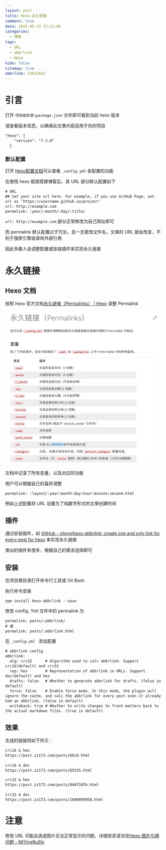 ```yaml
---
layout: post
title: Hexo-永久链接
comment: true
date: 2025-05-13 13:31:00
categories:
  - 博客
tags:
  - URL
  - abbrlink
  - Hexo
hide: false
sitemap: true
abbrlink: 33b326d2
---
```

# 引言

打开 `项目根目录\package.json` 文件即可看到当前 hexo 版本

请查看版本信息，以确保此文章内容适用于你的项目

```
"hexo": {
    "version": "7.3.0"
  }
```

### 默认配置

打开 [Hexo配置文档](https://hexo.io/zh-cn/docs/configuration.html)可以查看 `_config.yml` 各配置的功能

在使用 hexo 框架搭建博客后，其 URL 部分默认配置如下

```
# URL
## Set your site url here. For example, if you use GitHub Page, set url as 'https://username.github.io/project'
url: http://example.com
permalink: :year/:month/:day/:title/
```

`url: http://example.com` 部分正常修改为自己网址即可

而 permalink 默认配置过于冗长，且一旦更改文件名，文章的 URL 就会改变，不利于搜索引擎收录和外部引用

因此多数人会调整配置或安装插件来实现永久链接
# 永久链接

## Hexo 文档

按照 hexo 官方文档[永久链接（Permalinks） \| Hexo](https://hexo.io/zh-cn/docs/permalinks) 调整 Permalink

![](永久链接/file-20250519195112124.png)

文档中记录了所有变量，以及对应的功能

用户可以根据自己的喜好调整

```
permalink: :layout/:year:month:day:hour:minute:second.html
```

例如上述配置将 URL 设置为了纯数字形式的文章创建时间

## 插件

通过安装插件，如 [GitHub - ohroy/hexo-abbrlink: create one and only link for every post for hexo](https://github.com/ohroy/hexo-abbrlink) 来实现永久链接

类似的插件有很多，根据自己的需求选择即可

## 安装

在项目根目录打开命令行工具或 Git Bash

执行命令安装

```
npm install hexo-abbrlink --save
```

修改 config. Yml 文件中的 permalink 为

```
permalink: posts/:abbrlink/ 
# 或
permalink: posts/:abbrlink.html
```

在 `_config.yml ` 添加配置

```
# abbrlink config
abbrlink:
  alg: crc32      # Algorithm used to calc abbrlink. Support crc16(default) and crc32
  rep: hex        # Representation of abbrlink in URLs. Support dec(default) and hex
  drafts: false   # Whether to generate abbrlink for drafts. (false in default)
  force: false    # Enable force mode. In this mode, the plugin will ignore the cache, and calc the abbrlink for every post even it already had an abbrlink. (false in default)
  writeback: true # Whether to write changes to front-matters back to the actual markdown files. (true in default)
```

## 效果

生成的链接将如下所示：

```
crc16 & hex
https://post.zz173.com/posts/66c8.html

crc16 & dec
https://post.zz173.com/posts/65535.html
```

```
crc32 & hex
https://post.zz173.com/posts/8ddf18fb.html

crc32 & dec
https://post.zz173.com/posts/1690090958.html
```

# 注意 

修改 URL 可能会造成图片无法正常显示的问题，详细信息请浏览[Hexo-图片引用问题 - MiYingRuShi](https://mifazhan.top/posts/dc842c8c/)